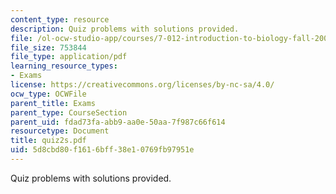 ```yaml
---
content_type: resource
description: Quiz problems with solutions provided.
file: /ol-ocw-studio-app/courses/7-012-introduction-to-biology-fall-2004/5d8cbd80f1616bff38e10769fb97951e_quiz2s.pdf
file_size: 753844
file_type: application/pdf
learning_resource_types:
- Exams
license: https://creativecommons.org/licenses/by-nc-sa/4.0/
ocw_type: OCWFile
parent_title: Exams
parent_type: CourseSection
parent_uid: fdad73fa-abb9-aa0e-50aa-7f987c66f614
resourcetype: Document
title: quiz2s.pdf
uid: 5d8cbd80-f161-6bff-38e1-0769fb97951e
---
```

Quiz problems with solutions provided.